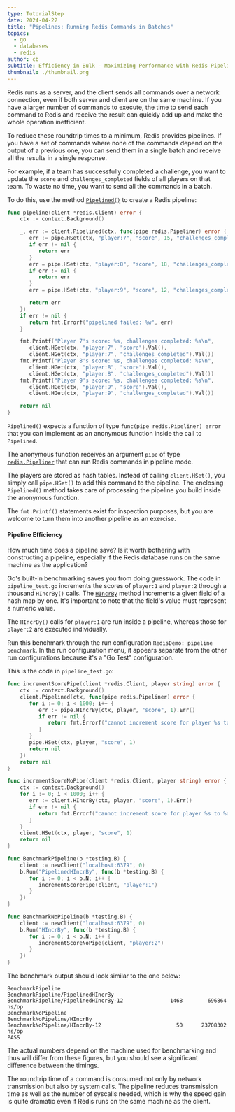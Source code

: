 ```yaml
---
type: TutorialStep
date: 2024-04-22
title: "Pipelines: Running Redis Commands in Batches"
topics:
  - go
  - databases
  - redis
author: cb
subtitle: Efficiency in Bulk - Maximizing Performance with Redis Pipelines.
thumbnail: ./thumbnail.png
---
```


Redis runs as a server, and the client sends all commands over a network connection, even if both server and client are on the same machine. If you have a larger number of commands to execute, the time to send each command to Redis and receive the result can quickly add up and make the whole operation inefficient.

To reduce these roundtrip times to a minimum, Redis provides pipelines. If you have a set of commands where none of the commands depend on the output of a previous one, you can send them in a single batch and receive all the results in a single response.

For example, if a team has successfully completed a challenge, you want to update the `score` and `challenges_completed` fields of all players on that team. To waste no time, you want to send all the commands in a batch.

To do this, use the method [`Pipelined()`](https://pkg.go.dev/github.com/redis/go-redis/v9#Client.Pipelined) to create a Redis pipeline:

```go
func pipeline(client *redis.Client) error {
    ctx := context.Background()

    _, err := client.Pipelined(ctx, func(pipe redis.Pipeliner) error {
       err := pipe.HSet(ctx, "player:7", "score", 15, "challenges_completed", 1).Err()
       if err != nil {
          return err
       }
       err = pipe.HSet(ctx, "player:8", "score", 18, "challenges_completed", 1).Err()
       if err != nil {
          return err
       }
       err = pipe.HSet(ctx, "player:9", "score", 12, "challenges_completed", 1).Err()

       return err
    })
    if err != nil {
       return fmt.Errorf("pipelined failed: %w", err)
    }

    fmt.Printf("Player 7's score: %s, challenges completed: %s\n",
       client.HGet(ctx, "player:7", "score").Val(),
       client.HGet(ctx, "player:7", "challenges_completed").Val())
    fmt.Printf("Player 8's score: %s, challenges completed: %s\n",
       client.HGet(ctx, "player:8", "score").Val(),
       client.HGet(ctx, "player:8", "challenges_completed").Val())
    fmt.Printf("Player 9's score: %s, challenges completed: %s\n",
       client.HGet(ctx, "player:9", "score").Val(),
       client.HGet(ctx, "player:9", "challenges_completed").Val())

    return nil
}
```

`Pipelined()` expects a function of type `func(pipe redis.Pipeliner) error` that you can implement as an anonymous function inside the call to `Pipelined`.

The anonymous function receives an argument `pipe` of type [`redis.Pipeliner`](https://pkg.go.dev/github.com/redis/go-redis/v9#Pipeliner) that can run Redis commands in pipeline mode.

The players are stored as hash tables. Instead of calling `client.HSet()`, you simply call `pipe.HSet()` to add this command to the pipeline. The enclosing `Pipelined()` method takes care of processing the pipeline you build inside the anonymous function.

The `fmt.Printf()` statements exist for inspection purposes, but you are welcome to turn them into another pipeline as an exercise.

#### Pipeline Efficiency

How much time does a pipeline save? Is it worth bothering with constructing a pipeline, especially if the Redis database runs on the same machine as the application?

Go's built-in benchmarking saves you from doing guesswork. The code in `pipeline_test.go` increments the scores of `player:1` and `player:2` through a thousand `HIncrBy()` calls. The [`HIncrBy`](https://pkg.go.dev/github.com/redis/go-redis/v9#Client.HIncrBy) method increments a given field of a hash map by one. It's important to note that the field's value must represent a numeric value.

The `HIncrBy()` calls for `player:1` are run inside a pipeline, whereas those for `player:2` are executed individually.

Run this benchmark through the run configuration `RedisDemo: pipeline benchmark`. In the run configuration menu, it appears separate from the other run configurations because it's a "Go Test" configuration.

This is the code in `pipeline_test.go`:

```go
func incrementScorePipe(client *redis.Client, player string) error {
    ctx := context.Background()
    client.Pipelined(ctx, func(pipe redis.Pipeliner) error {
       for i := 0; i < 1000; i++ {
          err := pipe.HIncrBy(ctx, player, "score", 1).Err()
          if err != nil {
             return fmt.Errorf("cannot increment score for player %s to %d: %w", player, i, err)
          }
       }
       pipe.HSet(ctx, player, "score", 1)
       return nil
    })
    return nil
}

func incrementScoreNoPipe(client *redis.Client, player string) error {
    ctx := context.Background()
    for i := 0; i < 1000; i++ {
       err := client.HIncrBy(ctx, player, "score", 1).Err()
       if err != nil {
          return fmt.Errorf("cannot increment score for player %s to %d: %w", player, i, err)
       }
    }
    client.HSet(ctx, player, "score", 1)
    return nil
}

func BenchmarkPipeline(b *testing.B) {
    client := newClient("localhost:6379", 0)
    b.Run("PipelinedHIncrBy", func(b *testing.B) {
       for i := 0; i < b.N; i++ {
          incrementScorePipe(client, "player:1")
       }
    })
}

func BenchmarkNoPipeline(b *testing.B) {
    client := newClient("localhost:6379", 0)
    b.Run("HIncrBy", func(b *testing.B) {
       for i := 0; i < b.N; i++ {
          incrementScoreNoPipe(client, "player:2")
       }
    })
}
```

The benchmark output should look similar to the one below:

```
BenchmarkPipeline
BenchmarkPipeline/PipelinedHIncrBy
BenchmarkPipeline/PipelinedHIncrBy-12         	    1468	    696864 ns/op
BenchmarkNoPipeline
BenchmarkNoPipeline/HIncrBy
BenchmarkNoPipeline/HIncrBy-12                	      50	  23708302 ns/op
PASS
```

The actual numbers depend on the machine used for benchmarking and thus will differ from these figures, but you should see a significant difference between the timings.

The roundtrip time of a command is consumed not only by network transmission but also by system calls. The pipeline reduces transmission time as well as the number of syscalls needed, which is why the speed gain is quite dramatic even if Redis runs on the same machine as the client.
